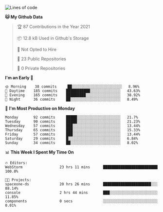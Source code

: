
<!--START_SECTION:waka-->
![Lines of code](https://img.shields.io/badge/From%20Hello%20World%20I%27ve%20Written-2.0%20million%20lines%20of%20code-blue)

**🐱 My Github Data** 

> 🏆 87 Contributions in the Year 2021
 > 
> 📦 12.8 kB Used in Github's Storage 
 > 
> 🚫 Not Opted to Hire
 > 
> 📜 23 Public Repositories 
 > 
> 🔑 0 Private Repositories  
 > 
**I'm an Early 🐤** 

```text
🌞 Morning    38 commits     ██░░░░░░░░░░░░░░░░░░░░░░░   8.96% 
🌆 Daytime    185 commits    ███████████░░░░░░░░░░░░░░   43.63% 
🌃 Evening    165 commits    █████████░░░░░░░░░░░░░░░░   38.92% 
🌙 Night      36 commits     ██░░░░░░░░░░░░░░░░░░░░░░░   8.49%

```
📅 **I'm Most Productive on Monday** 

```text
Monday       92 commits     █████░░░░░░░░░░░░░░░░░░░░   21.7% 
Tuesday      90 commits     █████░░░░░░░░░░░░░░░░░░░░   21.23% 
Wednesday    57 commits     ███░░░░░░░░░░░░░░░░░░░░░░   13.44% 
Thursday     65 commits     ███░░░░░░░░░░░░░░░░░░░░░░   15.33% 
Friday       57 commits     ███░░░░░░░░░░░░░░░░░░░░░░   13.44% 
Saturday     29 commits     █░░░░░░░░░░░░░░░░░░░░░░░░   6.84% 
Sunday       34 commits     ██░░░░░░░░░░░░░░░░░░░░░░░   8.02%

```


📊 **This Week I Spent My Time On** 

```text
🔥 Editors: 
WebStorm                 23 hrs 11 mins      █████████████████████████   100.0%

🐱‍💻 Projects: 
spaceone-ds              20 hrs 26 mins      ██████████████████████░░░   88.14% 
console                  2 hrs 44 mins       ███░░░░░░░░░░░░░░░░░░░░░░   11.85% 
components               0 secs              ░░░░░░░░░░░░░░░░░░░░░░░░░   0.01%

```


<!--END_SECTION:waka-->
